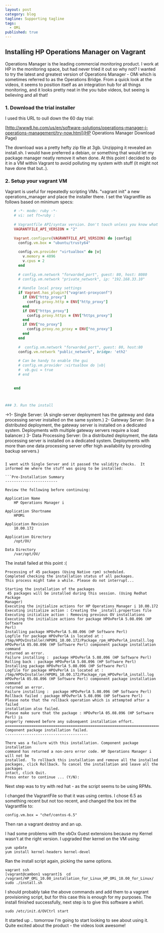 ```yaml
---
layout: post
category: blog
tagline: Supporting tagline
tags: 
  - OMi
published: true
---
```

## Installing HP Operations Manager on Vagrant
Operations Manager is the leading commercial monitoring product.  I work at HP in the monitoring space, but had never tried it out so why not?  I wanted to try the latest and greatest version of Operations Manager - OMi which is sometimes referred to as the Operations Bridge.  From a quick look at the videos, it seems to position itself as an integration hub for all things monitoring, and it looks pretty neat in the you tube videos, but seeing is believing and all that!  

### 1. Download the trial installer
I used this URL to oull down the 60 day trial:

[http://www8.hp.com/us/en/software-solutions/operations-manager-i-operations-management/try-now.html](HP Operations Manager Download Page)

The download was a pretty hefty zip file at 3gb. Unzipping it revealed an install.sh.  I would have preferred a debian, or something that would let my package manager neatly remove it when done.  At this point I decided to do it in a VM within Vagrant to avoid polluting my system with stuff (it might not have done that but..).

### 2. Setup your vagrant VM
Vagrant is useful for repeatedly scripting VMs.  "vagrant init" a new operations_manager and place the installer there.  I set the Vagrantfile as follows based on minimum specs:


``` ruby 
    # -*- mode: ruby -*-
    # vi: set ft=ruby :
     
    # Vagrantfile API/syntax version. Don't touch unless you know what you're doing!
    VAGRANTFILE_API_VERSION = "2"
      
    Vagrant.configure(VAGRANTFILE_API_VERSION) do |config|
      config.vm.box = "ubuntu/trusty64"
    
      config.vm.provider "virtualbox" do |v|
        v.memory = 4096
        v.cpus = 2
      end
    
      # config.vm.network "forwarded_port", guest: 80, host: 8080
      # config.vm.network "private_network", ip: "192.168.33.10"
    
      # Handle local proxy settings
      if Vagrant.has_plugin?("vagrant-proxyconf")
        if ENV["http_proxy"]
          config.proxy.http = ENV["http_proxy"]
        end
        if ENV["https_proxy"]
          config.proxy.https = ENV["https_proxy"]
        end
        if ENV["no_proxy"]
          config.proxy.no_proxy = ENV["no_proxy"]
        end
      end
    
      #  config.vm.network "forwarded_port", guest: 80, host:80
      config.vm.network "public_network", bridge: 'eth2'
    
      # Can be handy to enable the gui
      # config.vm.provider :virtualbox do |vb|
      #  vb.gui = true
      # end
      
    
    end



### 3. Run the install

```
  ->1- Single Server: (A single-server deployment has the gateway and data 
processing server installed on the same system.)
    2- Gateway Server: (In a distributed deployment, the gateway server is 
installed on a dedicated system. Deployments with multiple gateway servers 
require a load balancer.)
    3- Data Processing Server: (In a distributed deployment, the data processing 
server is installed on a dedicated system. Deployments with more than one data 
processing server offer high availability by providing backup servers.)
```

I went with Single Server and it passed the validity checks.  It informed me where the stuff was going to be installed:

```Pre-Installation Summary
------------------------

Review the following before continuing:

Application Name
    HP Operations Manager i

Application Shortname
    HPOMi

Application Revision
    10.00.172

Application Directory
    /opt/OV/

Data Directory
    /var/opt/OV/

```

The install failed at this point :(

```
Processing of 45 packages (Using Native rpm) scheduled.
Completed checking the installation status of all packages.
This process might take a while. Please do not interrupt...

Starting the installation of the packages
 45 packages will be installed during this session. (Using Redhat Package 
Manager)
Executing the initialize actions for HP Operations Manager i 10.00.172
Executing initialize action : Creating the _install.properties file
Executing initialize action : Removing previous OV installations
Executing the initialize actions for package HPOvPerlA 5.08.096 (HP Software 
Perl)
Installing package HPOvPerlA 5.08.096 (HP Software Perl)
Logfile for package HPOvPerlA is located at : 
/tmp/HPOvInstaller/HPOMi_10.00.172/Package_rpm_HPOvPerlA_install.log
HPOvPerlA 05.08.096 (HP Software Perl) component package installation command 
returned an error.
Failure installing :  package HPOvPerlA 5.08.096 (HP Software Perl)
Rolling back : package HPOvPerlA 5.08.096 (HP Software Perl)
Installing package HPOvPerlA 5.08.096 (HP Software Perl)
Logfile for package HPOvPerlA is located at : 
/tmp/HPOvInstaller/HPOMi_10.00.172/Package_rpm_HPOvPerlA_install.log
HPOvPerlA 05.08.096 (HP Software Perl) component package installation command 
returned an error.
Failure installing :  package HPOvPerlA 5.08.096 (HP Software Perl)
Rollback failed : package HPOvPerlA 5.08.096 (HP Software Perl)
Please note that the rollback operation which is attempted after a failed 
installation also failed.
Please make sure that the package : HPOvPerlA 05.08.096 (HP Software Perl) is 
properly removed before any subsequent installation effort.
===============================================================================
Component package installation failed.
--------------------------------------

There was a failure with this installation. Component package installation 
command has returned a non-zero error code. HP Operations Manager i will not be
installed.  To rollback this installation and remove all the installed 
packages, click Rollback. To cancel the installation and leave all the packages
intact, click Quit.
Press enter to continue ... (Y/N): 
```
Next step was to try with red hat - as the script seems to be using RPMs.  

I changed the VagrantFile so that it was using centos.  I chose 6.5 as something recent but not too recent, and changed the box int the Vagrantfile to:

    config.vm.box = "chef/centos-6.5"

Then ran a vagrant destroy and an up.  

I had some problems with the vbOx Guest extensions because my Kernel wasn't at the right version. I upgraded ther kernel on the VM using:

```
yum update
yum install kernel-headers kernel-devel
```

Ran the install script again, picking the same options.

```
vagrant ssh
[vagrant@cambon1 vagrant]$  cd /vagrant/HP_OMi_10.00_installation_for_Linux_HP_OMi_10.00_for_Linux/
sudo ./install.sh
```

I should probably take the above commands and add them to a vagrant provisioning script, but for this case this is enough for my purposes.  The install finished successfully, next step is to give this software a whirl.

    sudo /etc/init.d/OVCtrl start

 It started up .. tomorrow I'm going to start looking to see about using it. Quite excited about the product - the videos look awesome!


